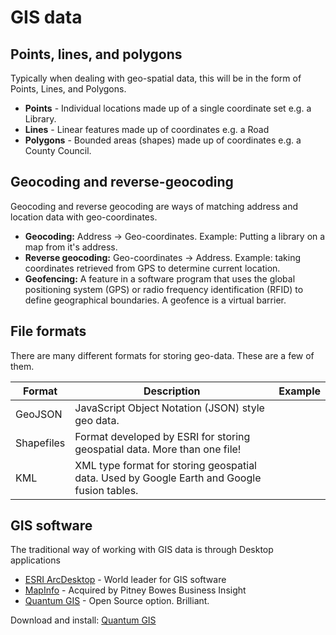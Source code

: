 GIS data
========

## Points, lines, and polygons

Typically when dealing with geo-spatial data, this will be in the form of Points, Lines, and Polygons.

- **Points** - Individual locations made up of a single coordinate set e.g. a Library.
- **Lines** - Linear features made up of coordinates e.g. a Road
- **Polygons** - Bounded areas (shapes) made up of coordinates e.g. a County Council.

## Geocoding and reverse-geocoding

Geocoding and reverse geocoding are ways of matching address and location data with geo-coordinates.

- **Geocoding:** Address -> Geo-coordinates.  Example: Putting a library on a map from it's address.
- **Reverse geocoding:** Geo-coordinates -> Address.  Example: taking coordinates retrieved from GPS to determine current location.
- **Geofencing:**  A feature in a software program that uses the global positioning system (GPS) or radio frequency identification (RFID) to define geographical boundaries. A geofence is a virtual barrier.

## File formats

There are many different formats for storing geo-data.  These are a few of them.

| Format | Description | Example |
| ------ | ----------- | ------- |
| GeoJSON | JavaScript Object Notation (JSON) style geo data. |
| Shapefiles | Format developed by ESRI for storing geospatial data.  More than one file! |
| KML | XML type format for storing geospatial data. Used by Google Earth and Google fusion tables. |

## GIS software

The traditional way of working with GIS data is through Desktop applications

- [ESRI ArcDesktop](http://www.esri.com/software/arcgis/arcgis-for-desktop) - World leader for GIS software
- [MapInfo](http://www.pitneybowes.com/us/location-intelligence/geographic-information-systems/mapinfo-pro.html) - Acquired by Pitney Bowes Business Insight
- [Quantum GIS](http://qgis.org/en/site/) - Open Source option.  Brilliant.

Download and install: [Quantum GIS](http://qgis.org/en/site/)
